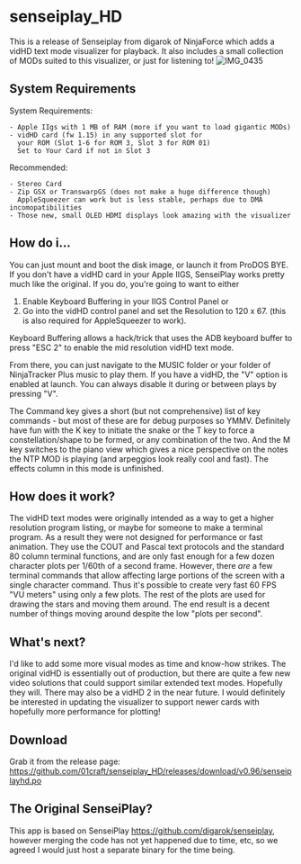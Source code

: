 # senseiplay_HD

This is a release of Senseiplay from digarok of NinjaForce which adds a vidHD text mode visualizer for playback.  It also includes a small collection of MODs suited to this visualizer, or just for listening to!
![IMG_0435](https://github.com/user-attachments/assets/6e080baa-c49a-405b-a8ed-0c87f8ae85ea)
## System Requirements

System Requirements:
  
    - Apple IIgs with 1 MB of RAM (more if you want to load gigantic MODs)
    - vidHD card (fw 1.15) in any supported slot for
      your ROM (Slot 1-6 for ROM 3, Slot 3 for ROM 01)
      Set to Your Card if not in Slot 3
    
Recommended:

    - Stereo Card 
    - Zip GSX or TranswarpGS (does not make a huge difference though)
      AppleSqueezer can work but is less stable, perhaps due to DMA incomopatibilities
    - Those new, small OLED HDMI displays look amazing with the visualizer


## How do i...

You can just mount and boot the disk image, or launch it from ProDOS BYE.
If you don't have a vidHD card in your Apple IIGS, SenseiPlay works pretty much like the original.
If you do, you're going to want to either
1) Enable Keyboard Buffering in your IIGS Control Panel or
2) Go into the vidHD control panel and set the Resolution to 120 x 67. (this is also required for AppleSqueezer to work).

Keyboard Buffering allows a hack/trick that uses the ADB keyboard buffer to press "ESC 2" to enable the mid resolution vidHD text mode.

From there, you can just navigate to the MUSIC folder or your folder of NinjaTracker Plus music to play them.  If you have a vidHD, the "V" option is enabled at launch.  You can always disable it during or between plays by pressing "V".

The Command key gives a short (but not comprehensive) list of key commands - but most of these are for debug purposes so YMMV.  Definitely have fun with the K key to initiate the snake or the T key to force a constellation/shape to be formed, or any combination of the two.  And the M key switches to the piano view which gives a nice perspective on the notes the NTP MOD is playing (and arpeggios look really cool and fast).  The effects column in this mode is unfinished.

## How does it work?

The vidHD text modes were originally intended as a way to get a higher resolution program listing, or maybe for someone to make a terminal program.  As a result they were not designed for performance or fast animation.  They use the COUT and Pascal text protocols and the standard 80 column terminal functions, and are only fast enough for a few dozen character plots per 1/60th of a second frame.  However, there *are*  a few terminal commands that allow affecting large portions of the screen with a single character command.  Thus it's possible to create very fast 60 FPS "VU meters" using only a few plots.  The rest of the plots are used for drawing the stars and moving them around.  The end result is a decent number of things moving around despite the low "plots per second".

## What's next?

I'd like to add some more visual modes as time and know-how strikes.  The original vidHD is essentially out of production, but there are quite a few new video solutions that could support similar extended text modes.  Hopefully they will.  There may also be a vidHD 2 in the near future.  I would definitely be interested in updating the visualizer to support newer cards with hopefully more performance for plotting!


## Download

Grab it from the release page: https://github.com/01craft/senseiplay_HD/releases/download/v0.96/senseiplayhd.po


## The Original SenseiPlay?

This app is based on SenseiPlay https://github.com/digarok/senseiplay, however merging the code has not yet happened due to time, etc, so we agreed I would just host a separate binary for the time being.
